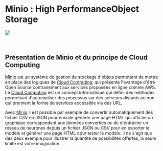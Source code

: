 # Minio : High PerformanceObject Storage

![](https://i.imgur.com/K7kNY0O.png)

<br>

## Présentation de Minio et du principe de Cloud Computing

[Minio](https://min.io) est un système de gestion de stockage d'objets permettant de mettre en place des logiques de [Cloud Computing](https://fr.wikipedia.org/wiki/Cloud_computing), qui présente l'avantage d'être Open Source contrairement aux services proposées en ligne comme AWS. Le [Cloud Computing](https://fr.wikipedia.org/wiki/Cloud_computing) est un concept informatique qui défini des méthodes permettant d'automatiser des processus sur des serveurs distants ou non qui prennent la forme de services accessible via des URL.

Avec [Minio](https://min.io) il est possible par exemple de convertir automatiquement des fichier CSV en JSON pour ensuite générer une page HTML qui affiche un graphique correspondant aux données converties ou de d'entrainer un réseau de neurones depuis un fichier JSON ou CSV pour en exporter le modèle et générer une page HTML opur tester le modèle. Il ne s'agit que des deux exemple pour illustrer la quantité de possibilités offertes, la seule limite est votre imagination.
